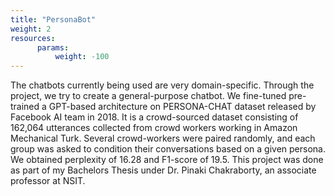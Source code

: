 ```yaml
---
title: "PersonaBot"
weight: 2
resources:
      params:
          weight: -100
---
```


The chatbots currently being used are very domain-specific. Through the project, we try to create a general-purpose chatbot. We fine-tuned pre-trained a GPT-based architecture on PERSONA-CHAT dataset released by Facebook AI team in 2018. It is a crowd-sourced dataset consisting of 162,064 utterances collected from crowd workers working in Amazon Mechanical Turk. Several crowd-workers were paired randomly, and each group was asked to condition their conversations based on a given persona. We obtained perplexity of 16.28 and F1-score of 19.5. This project was done as part of my Bachelors Thesis under Dr. Pinaki Chakraborty, an associate professor at NSIT.



